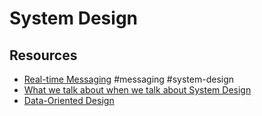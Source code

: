 # System Design

## Resources

- [Real-time Messaging](https://slack.engineering/real-time-messaging/) #messaging #system-design
- [What we talk about when we talk about System Design](https://maheshba.bitbucket.io/blog/2023/07/12/Design.html)
- [Data-Oriented Design](https://www.dataorienteddesign.com/dodbook/dodmain.html)

